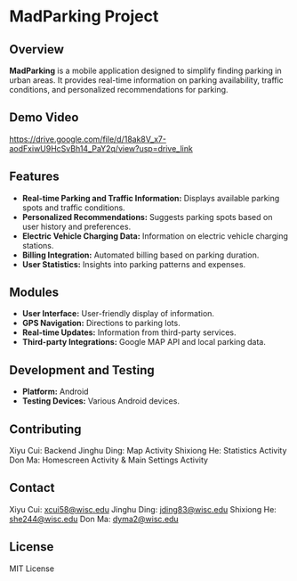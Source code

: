 # MadParking Project

## Overview
**MadParking** is a mobile application designed to simplify finding parking in urban areas. It provides real-time information on parking availability, traffic conditions, and personalized recommendations for parking.

## Demo Video
https://drive.google.com/file/d/18ak8V_x7-aodFxiwU9HcSvBh14_PaY2q/view?usp=drive_link
## Features
- **Real-time Parking and Traffic Information:** Displays available parking spots and traffic conditions.
- **Personalized Recommendations:** Suggests parking spots based on user history and preferences.
- **Electric Vehicle Charging Data:** Information on electric vehicle charging stations.
- **Billing Integration:** Automated billing based on parking duration.
- **User Statistics:** Insights into parking patterns and expenses.

## Modules
- **User Interface:** User-friendly display of information.
- **GPS Navigation:** Directions to parking lots.
- **Real-time Updates:** Information from third-party services.
- **Third-party Integrations:** Google MAP API and local parking data.

## Development and Testing
- **Platform:** Android
- **Testing Devices:** Various Android devices.

## Contributing
Xiyu Cui: Backend
Jinghu Ding: Map Activity
Shixiong He: Statistics Activity
Don Ma: Homescreen Activity & Main Settings Activity


## Contact
Xiyu Cui: xcui58@wisc.edu
Jinghu Ding: jding83@wisc.edu
Shixiong He: she244@wisc.edu
Don Ma: dyma2@wisc.edu 

## License
MIT License


